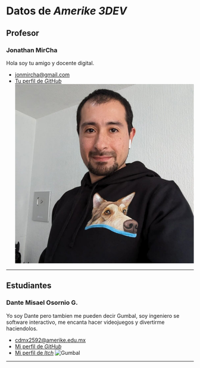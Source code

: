 # Datos de _Amerike 3DEV_

## Profesor

### Jonathan MirCha

Hola soy tu amigo y docente digital.

- [jonmircha@gmail.com](jonmircha@gmail.com)
- [Tu perfil de _GitHub_](https://github.com/jonmircha)
  ![Tu nombre](./img/jonmircha.jpg)

---

## Estudiantes

### Dante Misael Osornio G.

Yo soy Dante pero tambien me pueden decir Gumbal, soy ingeniero se software interactivo, me encanta hacer videojuegos y divertirme haciendolos.

- [cdmx2592@amerike.edu.mx](cdmx2592@amerike.edu.mx)
- [Mi perfil de _GitHub_](https://github.com/Gumba117)
- [Mi perfil de _Itch_](https://gumbal117.itch.io/)
![Gumbal](https://elaude.amerike.edu.mx/fotos/alumnos/131763.jpg)
---